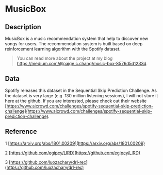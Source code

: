 # MusicBox 

## Description
MusicBox is a music recommendation system that help to discover new songs for users. The recommendation system is built based on deep reinforcement learning algorithm with the Spotify dataset. 

> You can read more about the project at my blog https://medium.com/@paige.c.chang/music-box-8576d5d1233d.

## Data
Spotify releases this dataset in the Sequential Skip Prediction Challenge. As the dataset is very large (e.g. 130 million listening sessions), I will not store it here at the github. If you are interested, please check out their website [https://www.aicrowd.com/challenges/spotify-sequential-skip-prediction-challenge](https://www.aicrowd.com/challenges/spotify-sequential-skip-prediction-challenge). 

## Reference
1 [https://arxiv.org/abs/1801.00209](https://arxiv.org/abs/1801.00209)

2 [https://github.com/egipcy/LIRD](https://github.com/egipcy/LIRD)

3 [https://github.com/luozachary/drl-rec](https://github.com/luozachary/drl-rec)

